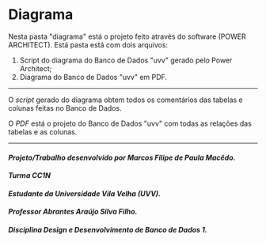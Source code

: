 # Diagrama 

Nesta pasta "diagrama" está o projeto feito através do software (POWER ARCHITECT). Está pasta está com dois arquivos:

1. Script do diagrama do Banco de Dados "uvv" gerado pelo Power Architect;
2. Diagrama do Banco de Dados "uvv" em PDF.
___

O *script* gerado do diagrama obtem todos os comentários das tabelas e colunas feitas no Banco de Dados.

O *PDF* está o projeto do Banco de Dados "uvv" com todas as relações das tabelas e as colunas. 
___

#### *Projeto/Trabalho desenvolvido por Marcos Filipe de Paula Macêdo.*
####  *Turma CC1N*
#### *Estudante da Universidade Vila Velha (UVV).*
#### *Professor Abrantes Araújo Silva Filho.*
#### *Disciplina Design e Desenvolvimento de Banco de Dados 1.*

